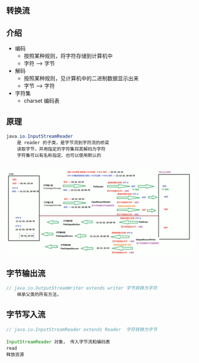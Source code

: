 ## 转换流

## 介绍

* 编码
    * 按照某种规则，将字符存储到计算机中
    * 字符 -->  字节
* 解码
    * 按照某种规则，见计算机中的二进制数据显示出来
    * 字节 --> 字符
* 字符集
    * charset  编码表

## 原理

```java
java.io.InputStreamReader
    是 reader 的子类，是字节流到字符流的桥梁
    读取字节，并用指定的字符集将其解码为字符
    字符集可以有名称指定、也可以使用默认的
    

```

![image-20210210001926850](image-20210210001926850.png)



## 字节输出流

```java
// java.io.OutputStreamWriter extends writer 字节转换为字符
	继承父类的所有方法，
```

## 字节写入流

```java
// java.io.InputStreamReader extends Reader  字符转换为字节

InputStreamReader 对象， 传入字节流和编码表
read
释放资源
```

